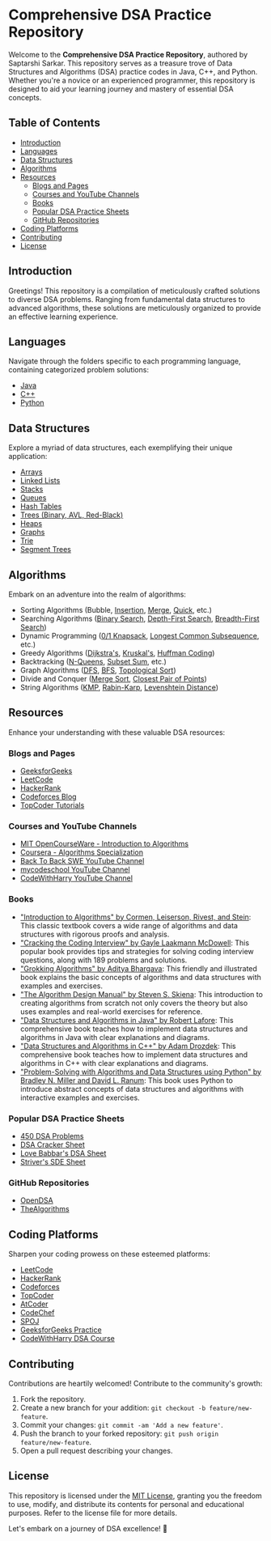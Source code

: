 # Comprehensive DSA Practice Repository

Welcome to the **Comprehensive DSA Practice Repository**, authored by Saptarshi Sarkar. This repository serves as a treasure trove of Data Structures and Algorithms (DSA) practice codes in Java, C++, and Python. Whether you're a novice or an experienced programmer, this repository is designed to aid your learning journey and mastery of essential DSA concepts.

## Table of Contents

- [Introduction](#introduction)
- [Languages](#languages)
- [Data Structures](#data-structures)
- [Algorithms](#algorithms)
- [Resources](#resources)
  - [Blogs and Pages](#blogs-and-pages)
  - [Courses and YouTube Channels](#courses-and-youtube-channels)
  - [Books](#books)
  - [Popular DSA Practice Sheets](#popular-dsa-practice-sheets)
  - [GitHub Repositories](#github-repositories)
- [Coding Platforms](#coding-platforms)
- [Contributing](#contributing)
- [License](#license)

## Introduction

Greetings! This repository is a compilation of meticulously crafted solutions to diverse DSA problems. Ranging from fundamental data structures to advanced algorithms, these solutions are meticulously organized to provide an effective learning experience.

## Languages

Navigate through the folders specific to each programming language, containing categorized problem solutions:

- [Java](java/)
- [C++](cpp/)
- [Python](python/)

## Data Structures

Explore a myriad of data structures, each exemplifying their unique application:

- [Arrays](data-structures/arrays.md)
- [Linked Lists](data-structures/linked-lists.md)
- [Stacks](data-structures/stacks.md)
- [Queues](data-structures/queues.md)
- [Hash Tables](data-structures/hash-tables.md)
- [Trees (Binary, AVL, Red-Black)](data-structures/trees.md)
- [Heaps](data-structures/heaps.md)
- [Graphs](data-structures/graphs.md)
- [Trie](data-structures/trie.md)
- [Segment Trees](data-structures/segment-trees.md)

## Algorithms

Embark on an adventure into the realm of algorithms:

- Sorting Algorithms (Bubble, [Insertion](algorithms/sorting/insertion-sort.md), [Merge](algorithms/sorting/merge-sort.md), [Quick](algorithms/sorting/quick-sort.md), etc.)
- Searching Algorithms ([Binary Search](algorithms/searching/binary-search.md), [Depth-First Search](algorithms/graphs/depth-first-search.md), [Breadth-First Search](algorithms/graphs/breadth-first-search.md))
- Dynamic Programming ([0/1 Knapsack](algorithms/dynamic-programming/0-1-knapsack.md), [Longest Common Subsequence](algorithms/dynamic-programming/longest-common-subsequence.md), etc.)
- Greedy Algorithms ([Dijkstra's](algorithms/greedy/dijkstras-algorithm.md), [Kruskal's](algorithms/greedy/kruskals-algorithm.md), [Huffman Coding](algorithms/greedy/huffman-coding.md))
- Backtracking ([N-Queens](algorithms/backtracking/n-queens.md), [Subset Sum](algorithms/backtracking/subset-sum.md), etc.)
- Graph Algorithms ([DFS](algorithms/graphs/depth-first-search.md), [BFS](algorithms/graphs/breadth-first-search.md), [Topological Sort](algorithms/graphs/topological-sort.md))
- Divide and Conquer ([Merge Sort](algorithms/sorting/merge-sort.md), [Closest Pair of Points](algorithms/divide-and-conquer/closest-pair-of-points.md))
- String Algorithms ([KMP](algorithms/strings/knuth-morris-pratt.md), [Rabin-Karp](algorithms/strings/rabin-karp.md), [Levenshtein Distance](algorithms/strings/levenshtein-distance.md))

## Resources

Enhance your understanding with these valuable DSA resources:

### Blogs and Pages

- [GeeksforGeeks](https://www.geeksforgeeks.org/)
- [LeetCode](https://leetcode.com/)
- [HackerRank](https://www.hackerrank.com/domains/tutorials/10-days-of-javascript)
- [Codeforces Blog](https://codeforces.com/blog/entry/63511)
- [TopCoder Tutorials](https://www.topcoder.com/thrive/articles/Getting%20Started%20in%20Algorithms)

### Courses and YouTube Channels

- [MIT OpenCourseWare - Introduction to Algorithms](https://ocw.mit.edu/courses/electrical-engineering-and-computer-science/6-006-introduction-to-algorithms-fall-2011/)
- [Coursera - Algorithms Specialization](https://www.coursera.org/specializations/algorithms)
- [Back To Back SWE YouTube Channel](https://www.youtube.com/c/BackToBackSWE)
- [mycodeschool YouTube Channel](https://www.youtube.com/user/mycodeschool)
- [CodeWithHarry YouTube Channel](https://youtube.com/@CodeWithHarry)

### Books

- ["Introduction to Algorithms" by Cormen, Leiserson, Rivest, and Stein](https://mitpress.mit.edu/books/introduction-algorithms): This classic textbook covers a wide range of algorithms and data structures with rigorous proofs and analysis.
- ["Cracking the Coding Interview" by Gayle Laakmann McDowell](https://www.crackingthecodinginterview.com/): This popular book provides tips and strategies for solving coding interview questions, along with 189 problems and solutions.
- ["Grokking Algorithms" by Aditya Bhargava](https://www.manning.com/books/grokking-algorithms): This friendly and illustrated book explains the basic concepts of algorithms and data structures with examples and exercises.
- ["The Algorithm Design Manual" by Steven S. Skiena](http://www.algorist.com/): This introduction to creating algorithms from scratch not only covers the theory but also uses examples and real-world exercises for reference.
- ["Data Structures and Algorithms in Java" by Robert Lafore](https://www.amazon.com/Data-Structures-Algorithms-Java-Lafore/dp/0672324539): This comprehensive book teaches how to implement data structures and algorithms in Java with clear explanations and diagrams.
- ["Data Structures and Algorithms in C++" by Adam Drozdek](https://www.cengage.com/c/data-structures-and-algorithms-in-c-second-edition/9781337109079): This comprehensive book teaches how to implement data structures and algorithms in C++ with clear explanations and diagrams.
- ["Problem-Solving with Algorithms and Data Structures using Python" by Bradley N. Miller and David L. Ranum](https://runestone.academy/runestone/books/published/pythonds/index.html): This book uses Python to introduce abstract concepts of data structures and algorithms with interactive examples and exercises.

### Popular DSA Practice Sheets

- [450 DSA Problems](https://450dsa.com/)
- [DSA Cracker Sheet](https://www.interviewbit.com/coding-problems/)
- [Love Babbar's DSA Sheet](https://lovebabbar450-sheet.herokuapp.com/)
- [Striver's SDE Sheet](https://takeuforward.org/interviews/strivers-sde-sheet-top-coding-interview-problems/_)

### GitHub Repositories

- [OpenDSA](https://github.com/OpenDSA/OpenDSA)
- [TheAlgorithms](https://github.com/TheAlgorithms)

## Coding Platforms

Sharpen your coding prowess on these esteemed platforms:

- [LeetCode](https://leetcode.com/)
- [HackerRank](https://www.hackerrank.com/)
- [Codeforces](https://codeforces.com/)
- [TopCoder](https://www.topcoder.com/)
- [AtCoder](https://atcoder.jp/)
- [CodeChef](https://www.codechef.com/)
- [SPOJ](https://www.spoj.com/)
- [GeeksforGeeks Practice](https://practice.geeksforgeeks.org/)
- [CodeWithHarry DSA Course](https://www.codewithharry.com/videos/data-structures-and-algorithms-in-hindi-1)

## Contributing

Contributions are heartily welcomed! Contribute to the community's growth:

1. Fork the repository.
2. Create a new branch for your addition: `git checkout -b feature/new-feature`.
3. Commit your changes: `git commit -am 'Add a new feature'`.
4. Push the branch to your forked repository: `git push origin feature/new-feature`.
5. Open a pull request describing your changes.

## License

This repository is licensed under the [MIT License](LICENSE), granting you the freedom to use, modify, and distribute its contents for personal and educational purposes. Refer to the license file for more details.

Let's embark on a journey of DSA excellence! 🚀
